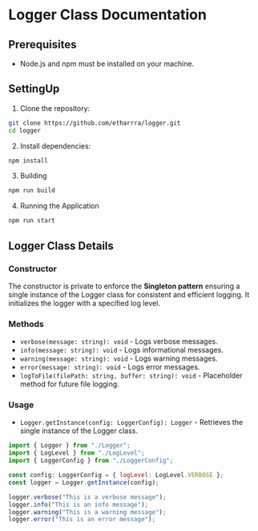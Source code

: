 # Logger Class Documentation

## Prerequisites

-   Node.js and npm must be installed on your machine.

## SettingUp

1.  Clone the repository:

```sh
git clone https://github.com/etharrra/logger.git
cd logger
```

2. Install dependencies:

```sh
npm install
```

3. Building

```sh
npm run build
```

4. Running the Application

```sh
npm run start
```

## Logger Class Details

### Constructor

The constructor is private to enforce the <b>Singleton pattern</b> ensuring a single instance of the Logger class for consistent and efficient logging. It initializes the logger with a specified log level.

### Methods

-   `verbose(message: string): void` - Logs verbose messages.
-   `info(message: string): void` - Logs informational messages.
-   `warning(message: string): void` - Logs warning messages.
-   `error(message: string): void` - Logs error messages.
-   `logToFile(filePath: string, buffer: string): void` - Placeholder method for future file logging.

### Usage

-   `Logger.getInstance(config: LoggerConfig): Logger` - Retrieves the single instance of the Logger class.

```js
import { Logger } from "./Logger";
import { LogLevel } from "./LogLevel";
import { LoggerConfig } from "./LoggerConfig";

const config: LoggerConfig = { logLevel: LogLevel.VERBOSE };
const logger = Logger.getInstance(config);

logger.verbose("This is a verbose message");
logger.info("This is an info message");
logger.warning("This is a warning message");
logger.error("This is an error message");
```
